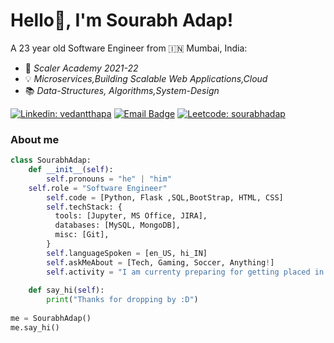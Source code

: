 # Hello👋, I'm Sourabh Adap!

A 23 year old Software Engineer from 🇮🇳 Mumbai, India:
  - 🎒  *Scaler Academy 2021-22*
  - 💡  *Microservices,Building Scalable Web Applications,Cloud*
  - 📚  *Data-Structures, Algorithms,System-Design*

[![Linkedin: vedantthapa](https://img.shields.io/badge/-sourabhadap-blue?style=flat-square&logo=Linkedin&logoColor=white&link=https://www.linkedin.com/in/sourabh-adap-315705157/)](https://www.linkedin.com/in/vedantthapa/)
[![Email Badge](https://img.shields.io/badge/-adapsourabh-6264A7?style=flat-square&logo=gmail&logoColor=white&link=mailto:adapsourabh@gmail.com)](mailto:adapsourabh@gmail.com)
[![Leetcode: sourabhadap](https://img.shields.io/badge/-sourabhadap-FFA116?style=for-the-badge&logo=LeetCode&logoColor=black&link=https://leetcode.com/sourabhadap/)](https://leetcode.com/sourabhadap/)

### About me
```python
class SourabhAdap:
    def __init__(self):
        self.pronouns = "he" | "him"
	self.role = "Software Engineer"
        self.code = [Python, Flask ,SQL,BootStrap, HTML, CSS]
        self.techStack: {
          tools: [Jupyter, MS Office, JIRA],
          databases: [MySQL, MongoDB],
          misc: [Git],
        }
        self.languageSpoken = [en_US, hi_IN]
        self.askMeAbout = [Tech, Gaming, Soccer, Anything!]
        self.activity = "I am currenty preparing for getting placed in FAANG"
    
    def say_hi(self):
        print("Thanks for dropping by :D")
        
me = SourabhAdap()
me.say_hi()
```